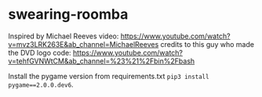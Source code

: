 # swearing-roomba
Inspired by Michael Reeves video: https://www.youtube.com/watch?v=mvz3LRK263E&ab_channel=MichaelReeves
credits to this guy who made the DVD logo code: https://www.youtube.com/watch?v=tehfGVNWtCM&ab_channel=%23%21%2Fbin%2Fbash

Install the pygame version from requirements.txt `pip3 install pygame==2.0.0.dev6`.
